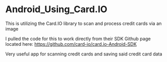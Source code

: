 # Android_Using_Card.IO
This is utilizing the Card.IO library to scan and process credit cards via an image

I pulled the code for this to work directly from their SDK Github page located here: https://github.com/card-io/card.io-Android-SDK

Very useful app for scanning credit cards and saving said credit card data
